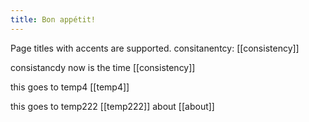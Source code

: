 ```yaml
---
title: Bon appétit!
---
```


Page titles with accents are supported.
consitanentcy: [[consistency]]

consistancdy now is the time [[consistency]]

this goes to temp4 [[temp4]]

this goes to temp222 [[temp222]]
about [[about]]
